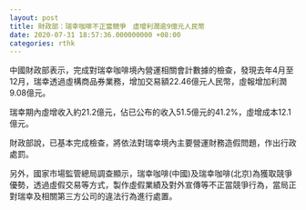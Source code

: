 ```yaml
---
layout: post
title: 財政部：瑞幸咖啡不正當競爭　虛增利潤逾9億元人民幣
date: 2020-07-31 18:57:36.000000000 +08:00
categories: rthk
---
```


中國財政部表示，完成對瑞幸咖啡境內營運相關會計數據的檢查，發現去年4月至12月，瑞幸透過虛構商品券業務，增加交易額22.46億元人民幣，虛報增加利潤9.08億元。

瑞幸期內虛增收入約21.2億元，佔已公布的收入51.5億元的41.2%，虛增成本12.1億元。

財政部說，已基本完成檢查，將依法對瑞幸境內主要營運財務造假問題，作出行政處罰。

另外，國家市場監管總局調查顯示，瑞幸咖啡(中國)及瑞幸咖啡(北京)為獲取競爭優勢，透過虛假交易等方式，製作虛假業績及對外宣傳等不正當競爭行為，當局正對瑞幸及相關第三方公司的違法行為進行處置。
